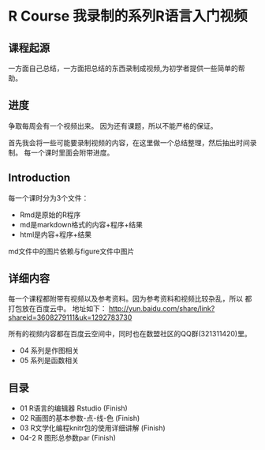 # R Course 我录制的系列R语言入门视频

## 课程起源
一方面自己总结，一方面把总结的东西录制成视频,为初学者提供一些简单的帮助。
## 进度
争取每周会有一个视频出来。
因为还有课题，所以不能严格的保证。

首先我会将一些可能要录制视频的内容，在这里做一个总结整理，然后抽出时间录制。
每一个课时里面会附带进度。

## Introduction
每一个课时分为3个文件：
* Rmd是原始的R程序
* md是markdown格式的内容+程序+结果
* html是内容+程序+结果

md文件中的图片依赖与figure文件中图片



## 详细内容
每一个课程都附带有视频以及参考资料。因为参考资料和视频比较杂乱，所以
都打包放在百度云中。
地址如下：
http://yun.baidu.com/share/link?shareid=3608279111&uk=1292783730

所有的视频内容都在百度云空间中，同时也在数盟社区的QQ群(321311420)里。


* 04 系列是作图相关
* 05 系列是函数相关


## 目录
* 01 R语言的编辑器 Rstudio (Finish)
* 02 R画图的基本参数-点-线-色 (Finish)
* 03 R文学化编程knitr包的使用详细讲解 (Finish)
* 04-2 R 图形总参数par (Finish)
